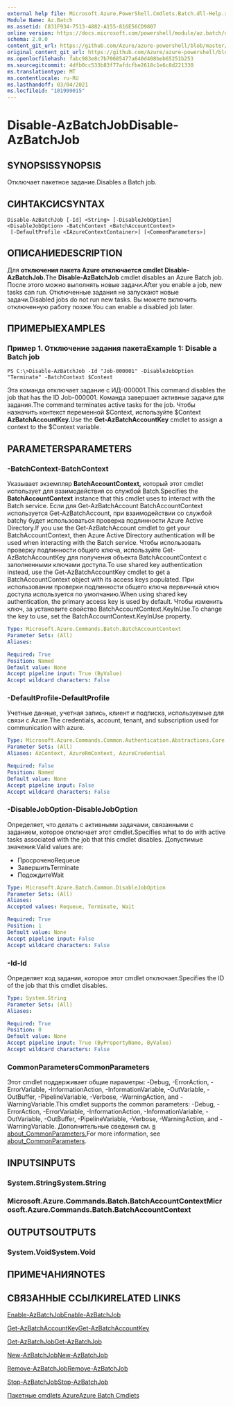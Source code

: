 ```yaml
---
external help file: Microsoft.Azure.PowerShell.Cmdlets.Batch.dll-Help.xml
Module Name: Az.Batch
ms.assetid: C831F934-7513-4882-A155-816E56CD9807
online version: https://docs.microsoft.com/powershell/module/az.batch/disable-azbatchjob
schema: 2.0.0
content_git_url: https://github.com/Azure/azure-powershell/blob/master/src/Batch/Batch/help/Disable-AzBatchJob.md
original_content_git_url: https://github.com/Azure/azure-powershell/blob/master/src/Batch/Batch/help/Disable-AzBatchJob.md
ms.openlocfilehash: fabc983e8c7b70685477a640d408beb65251b253
ms.sourcegitcommit: 4dfb0cc533b83f77afdcfbe2618c1e6c8d221330
ms.translationtype: MT
ms.contentlocale: ru-RU
ms.lasthandoff: 03/04/2021
ms.locfileid: "101999015"
---
```

# <span data-ttu-id="e0b9d-101">Disable-AzBatchJob</span><span class="sxs-lookup"><span data-stu-id="e0b9d-101">Disable-AzBatchJob</span></span>

## <span data-ttu-id="e0b9d-102">SYNOPSIS</span><span class="sxs-lookup"><span data-stu-id="e0b9d-102">SYNOPSIS</span></span>
<span data-ttu-id="e0b9d-103">Отключает пакетное задание.</span><span class="sxs-lookup"><span data-stu-id="e0b9d-103">Disables a Batch job.</span></span>

## <span data-ttu-id="e0b9d-104">СИНТАКСИС</span><span class="sxs-lookup"><span data-stu-id="e0b9d-104">SYNTAX</span></span>

```
Disable-AzBatchJob [-Id] <String> [-DisableJobOption] <DisableJobOption> -BatchContext <BatchAccountContext>
 [-DefaultProfile <IAzureContextContainer>] [<CommonParameters>]
```

## <span data-ttu-id="e0b9d-105">ОПИСАНИЕ</span><span class="sxs-lookup"><span data-stu-id="e0b9d-105">DESCRIPTION</span></span>
<span data-ttu-id="e0b9d-106">Для **отключения пакета Azure отключается cmdlet Disable-AzBatchJob.**</span><span class="sxs-lookup"><span data-stu-id="e0b9d-106">The **Disable-AzBatchJob** cmdlet disables an Azure Batch job.</span></span>
<span data-ttu-id="e0b9d-107">После этого можно выполнять новые задачи.</span><span class="sxs-lookup"><span data-stu-id="e0b9d-107">After you enable a job, new tasks can run.</span></span>
<span data-ttu-id="e0b9d-108">Отключенные задания не запускают новые задачи.</span><span class="sxs-lookup"><span data-stu-id="e0b9d-108">Disabled jobs do not run new tasks.</span></span>
<span data-ttu-id="e0b9d-109">Вы можете включить отключенную работу позже.</span><span class="sxs-lookup"><span data-stu-id="e0b9d-109">You can enable a disabled job later.</span></span>

## <span data-ttu-id="e0b9d-110">ПРИМЕРЫ</span><span class="sxs-lookup"><span data-stu-id="e0b9d-110">EXAMPLES</span></span>

### <span data-ttu-id="e0b9d-111">Пример 1. Отключение задания пакета</span><span class="sxs-lookup"><span data-stu-id="e0b9d-111">Example 1: Disable a Batch job</span></span>
```
PS C:\>Disable-AzBatchJob -Id "Job-000001" -DisableJobOption "Terminate" -BatchContext $Context
```

<span data-ttu-id="e0b9d-112">Эта команда отключает задание с ИД-000001.</span><span class="sxs-lookup"><span data-stu-id="e0b9d-112">This command disables the job that has the ID Job-000001.</span></span>
<span data-ttu-id="e0b9d-113">Команда завершает активные задачи для задания.</span><span class="sxs-lookup"><span data-stu-id="e0b9d-113">The command terminates active tasks for the job.</span></span>
<span data-ttu-id="e0b9d-114">Чтобы назначить контекст переменной $Context, используйте $Context **AzBatchAccountKey.**</span><span class="sxs-lookup"><span data-stu-id="e0b9d-114">Use the **Get-AzBatchAccountKey** cmdlet to assign a context to the $Context variable.</span></span>

## <span data-ttu-id="e0b9d-115">PARAMETERS</span><span class="sxs-lookup"><span data-stu-id="e0b9d-115">PARAMETERS</span></span>

### <span data-ttu-id="e0b9d-116">-BatchContext</span><span class="sxs-lookup"><span data-stu-id="e0b9d-116">-BatchContext</span></span>
<span data-ttu-id="e0b9d-117">Указывает экземпляр **BatchAccountContext,** который этот cmdlet использует для взаимодействия со службой Batch.</span><span class="sxs-lookup"><span data-stu-id="e0b9d-117">Specifies the **BatchAccountContext** instance that this cmdlet uses to interact with the Batch service.</span></span>
<span data-ttu-id="e0b9d-118">Если для Get-AzBatchAccount BatchAccountContext используется Get-AzBatchAccount, при взаимодействии со службой batchy будет использоваться проверка подлинности Azure Active Directory.</span><span class="sxs-lookup"><span data-stu-id="e0b9d-118">If you use the Get-AzBatchAccount cmdlet to get your BatchAccountContext, then Azure Active Directory authentication will be used when interacting with the Batch service.</span></span> <span data-ttu-id="e0b9d-119">Чтобы использовать проверку подлинности общего ключа, используйте Get-AzBatchAccountKey для получения объекта BatchAccountContext с заполненными ключами доступа.</span><span class="sxs-lookup"><span data-stu-id="e0b9d-119">To use shared key authentication instead, use the Get-AzBatchAccountKey cmdlet to get a BatchAccountContext object with its access keys populated.</span></span> <span data-ttu-id="e0b9d-120">При использовании проверки подлинности общего ключа первичный ключ доступа используется по умолчанию.</span><span class="sxs-lookup"><span data-stu-id="e0b9d-120">When using shared key authentication, the primary access key is used by default.</span></span> <span data-ttu-id="e0b9d-121">Чтобы изменить ключ, за установите свойство BatchAccountContext.KeyInUse.</span><span class="sxs-lookup"><span data-stu-id="e0b9d-121">To change the key to use, set the BatchAccountContext.KeyInUse property.</span></span>

```yaml
Type: Microsoft.Azure.Commands.Batch.BatchAccountContext
Parameter Sets: (All)
Aliases:

Required: True
Position: Named
Default value: None
Accept pipeline input: True (ByValue)
Accept wildcard characters: False
```

### <span data-ttu-id="e0b9d-122">-DefaultProfile</span><span class="sxs-lookup"><span data-stu-id="e0b9d-122">-DefaultProfile</span></span>
<span data-ttu-id="e0b9d-123">Учетные данные, учетная запись, клиент и подписка, используемые для связи с Azure.</span><span class="sxs-lookup"><span data-stu-id="e0b9d-123">The credentials, account, tenant, and subscription used for communication with azure.</span></span>

```yaml
Type: Microsoft.Azure.Commands.Common.Authentication.Abstractions.Core.IAzureContextContainer
Parameter Sets: (All)
Aliases: AzContext, AzureRmContext, AzureCredential

Required: False
Position: Named
Default value: None
Accept pipeline input: False
Accept wildcard characters: False
```

### <span data-ttu-id="e0b9d-124">-DisableJobOption</span><span class="sxs-lookup"><span data-stu-id="e0b9d-124">-DisableJobOption</span></span>
<span data-ttu-id="e0b9d-125">Определяет, что делать с активными задачами, связанными с заданием, которое отключает этот cmdlet.</span><span class="sxs-lookup"><span data-stu-id="e0b9d-125">Specifies what to do with active tasks associated with the job that this cmdlet disables.</span></span>
<span data-ttu-id="e0b9d-126">Допустимые значения:</span><span class="sxs-lookup"><span data-stu-id="e0b9d-126">Valid values are:</span></span>
- <span data-ttu-id="e0b9d-127">Просрочено</span><span class="sxs-lookup"><span data-stu-id="e0b9d-127">Requeue</span></span>
- <span data-ttu-id="e0b9d-128">Завершить</span><span class="sxs-lookup"><span data-stu-id="e0b9d-128">Terminate</span></span>
- <span data-ttu-id="e0b9d-129">Подождите</span><span class="sxs-lookup"><span data-stu-id="e0b9d-129">Wait</span></span>

```yaml
Type: Microsoft.Azure.Batch.Common.DisableJobOption
Parameter Sets: (All)
Aliases:
Accepted values: Requeue, Terminate, Wait

Required: True
Position: 1
Default value: None
Accept pipeline input: False
Accept wildcard characters: False
```

### <span data-ttu-id="e0b9d-130">-Id</span><span class="sxs-lookup"><span data-stu-id="e0b9d-130">-Id</span></span>
<span data-ttu-id="e0b9d-131">Определяет код задания, которое этот cmdlet отключает.</span><span class="sxs-lookup"><span data-stu-id="e0b9d-131">Specifies the ID of the job that this cmdlet disables.</span></span>

```yaml
Type: System.String
Parameter Sets: (All)
Aliases:

Required: True
Position: 0
Default value: None
Accept pipeline input: True (ByPropertyName, ByValue)
Accept wildcard characters: False
```

### <span data-ttu-id="e0b9d-132">CommonParameters</span><span class="sxs-lookup"><span data-stu-id="e0b9d-132">CommonParameters</span></span>
<span data-ttu-id="e0b9d-133">Этот cmdlet поддерживает общие параметры: -Debug, -ErrorAction, -ErrorVariable, -InformationAction, -InformationVariable, -OutVariable, -OutBuffer, -PipelineVariable, -Verbose, -WarningAction, and -WarningVariable.</span><span class="sxs-lookup"><span data-stu-id="e0b9d-133">This cmdlet supports the common parameters: -Debug, -ErrorAction, -ErrorVariable, -InformationAction, -InformationVariable, -OutVariable, -OutBuffer, -PipelineVariable, -Verbose, -WarningAction, and -WarningVariable.</span></span> <span data-ttu-id="e0b9d-134">Дополнительные сведения см. [в about_CommonParameters.](http://go.microsoft.com/fwlink/?LinkID=113216)</span><span class="sxs-lookup"><span data-stu-id="e0b9d-134">For more information, see [about_CommonParameters](http://go.microsoft.com/fwlink/?LinkID=113216).</span></span>

## <span data-ttu-id="e0b9d-135">INPUTS</span><span class="sxs-lookup"><span data-stu-id="e0b9d-135">INPUTS</span></span>

### <span data-ttu-id="e0b9d-136">System.String</span><span class="sxs-lookup"><span data-stu-id="e0b9d-136">System.String</span></span>

### <span data-ttu-id="e0b9d-137">Microsoft.Azure.Commands.Batch.BatchAccountContext</span><span class="sxs-lookup"><span data-stu-id="e0b9d-137">Microsoft.Azure.Commands.Batch.BatchAccountContext</span></span>

## <span data-ttu-id="e0b9d-138">OUTPUTS</span><span class="sxs-lookup"><span data-stu-id="e0b9d-138">OUTPUTS</span></span>

### <span data-ttu-id="e0b9d-139">System.Void</span><span class="sxs-lookup"><span data-stu-id="e0b9d-139">System.Void</span></span>

## <span data-ttu-id="e0b9d-140">ПРИМЕЧАНИЯ</span><span class="sxs-lookup"><span data-stu-id="e0b9d-140">NOTES</span></span>

## <span data-ttu-id="e0b9d-141">СВЯЗАННЫЕ ССЫЛКИ</span><span class="sxs-lookup"><span data-stu-id="e0b9d-141">RELATED LINKS</span></span>

[<span data-ttu-id="e0b9d-142">Enable-AzBatchJob</span><span class="sxs-lookup"><span data-stu-id="e0b9d-142">Enable-AzBatchJob</span></span>](./Enable-AzBatchJob.md)

[<span data-ttu-id="e0b9d-143">Get-AzBatchAccountKey</span><span class="sxs-lookup"><span data-stu-id="e0b9d-143">Get-AzBatchAccountKey</span></span>](./Get-AzBatchAccountKey.md)

[<span data-ttu-id="e0b9d-144">Get-AzBatchJob</span><span class="sxs-lookup"><span data-stu-id="e0b9d-144">Get-AzBatchJob</span></span>](./Get-AzBatchJob.md)

[<span data-ttu-id="e0b9d-145">New-AzBatchJob</span><span class="sxs-lookup"><span data-stu-id="e0b9d-145">New-AzBatchJob</span></span>](./New-AzBatchJob.md)

[<span data-ttu-id="e0b9d-146">Remove-AzBatchJob</span><span class="sxs-lookup"><span data-stu-id="e0b9d-146">Remove-AzBatchJob</span></span>](./Remove-AzBatchJob.md)

[<span data-ttu-id="e0b9d-147">Stop-AzBatchJob</span><span class="sxs-lookup"><span data-stu-id="e0b9d-147">Stop-AzBatchJob</span></span>](./Stop-AzBatchJob.md)

[<span data-ttu-id="e0b9d-148">Пакетные cmdlets Azure</span><span class="sxs-lookup"><span data-stu-id="e0b9d-148">Azure Batch Cmdlets</span></span>](/powershell/module/Az.Batch/)
